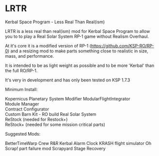 # LRTR
Kerbal Space Program - Less Real Than Real(ism)

LRTR is a less real than real(ism) mod for Kerbal Space Program to allow you to to play a Real Solar System RP-1 game without Realism Overhaul.

At it's core it is a modified version of RP-1 (https://github.com/KSP-RO/RP-0) and a resizing mod to make parts something close to realistic in size, mass, and performance.

It is intended to be as light weight as possible and to be more 'Kerbal' than the full RO/RP-1.

It's very in development and has only been tested on KSP 1.7.3

Minimum Install:

Kopernicus Planetary System Modifier 
ModularFlightIntegrator  
Module Manager   
Contract Configurator   
Custom Barn Kit - RO build 
Real Solar System               
ReStock (needed for Restock+)                      
ReStock+ (needed for some mission critical parts)

Suggested Mods:

BetterTimeWarp
Crew R&R
Kerbal Alarm Clock
KRASH flight simulator
Oh Scrap! part failure mod
Scrapyard
Stage Recovery
